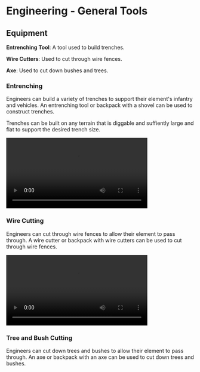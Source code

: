 # Engineering - General Tools

## Equipment

**Entrenching Tool**: A tool used to build trenches.

**Wire Cutters**: Used to cut through wire fences.

**Axe**: Used to cut down bushes and trees.

### Entrenching

Engineers can build a variety of trenches to support their element's infantry and vehicles. An entrenching tool or backpack with a shovel can be used to construct trenches.

Trenches can be built on any terrain that is diggable and suffiently large and flat to support the desired trench size.

<video width="75%" height="auto" autoplay loop>
  <source src="/specialists/engineer/images/trench.webm" type="video/webm">
Your browser does not support the video tag.
</video> 

### Wire Cutting

Engineers can cut through wire fences to allow their element to pass through. A wire cutter or backpack with wire cutters can be used to cut through wire fences.

<video width="75%" height="auto" autoplay loop>
  <source src="/specialists/engineer/images/wire-cutting.webm" type="video/webm">
Your browser does not support the video tag.
</video> 

### Tree and Bush Cutting

Engineers can cut down trees and bushes to allow their element to pass through. An axe or backpack with an axe can be used to cut down trees and bushes.
